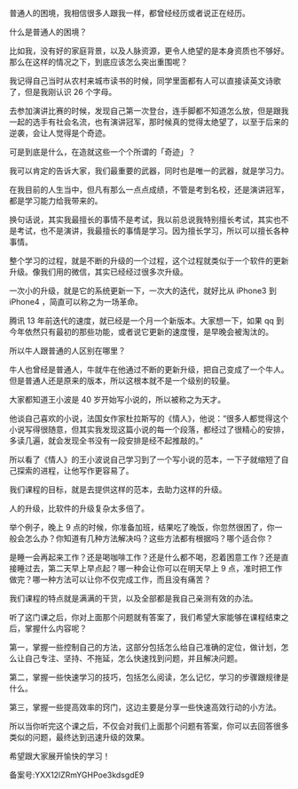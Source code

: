 普通人的困境，我相信很多人跟我一样，都曾经经历或者说正在经历。

什么是普通人的困境？ 

比如我，没有好的家庭背景，以及人脉资源，更令人绝望的是本身资质也不够好。那么在这样的情况之下，到底应该怎么突出重围呢？ 

我记得自己当时从农村来城市读书的时候，同学里面都有人可以直接读英文诗歌了，但是我刚认识 26 个字母。

去参加演讲比赛的时候，发现自己第一次登台，连手脚都不知道怎么放，但是跟我一起的选手有社会名流，也有演讲冠军，那时候真的觉得太绝望了，以至于后来的逆袭，会让人觉得是个奇迹。

可是到底是什么，在造就这些一个个所谓的「奇迹」？

我可以肯定的告诉大家，我们最重要的武器，同时也是唯一的武器，就是学习力。

在我目前的人生当中，但凡有那么一点点成绩，不管是考到名校，还是演讲冠军，都是学习能力给我带来的。 

换句话说，其实我最擅长的事情不是考试，我以前总说我特别擅长考试，其实也不是考试，也不是演讲，我最擅长的事情是学习。因为擅长学习，所以可以擅长各种事情。

整个学习的过程，就是不断的升级的一个过程，这个过程就类似于一个软件的更新升级。像我们用的微信，其实已经经过很多次升级。

一次小的升级，就是它的系统更新一下，一次大的迭代，就好比从 iPhone3 到 iPhone4 ，简直可以称之为一场革命。

腾讯 13 年前迭代的速度，就已经是一个月一个新版本。大家想一下，如果 qq 到今年依然只有最初的那些功能，或者说它更新的速度慢，是早晚会被淘汰的。

所以牛人跟普通的人区别在哪里？

牛人也曾经是普通人，牛就牛在他通过不断的更新升级，把自己变成了一个牛人。但是普通人还是原来的版本，所以这根本就不是一个级别的较量。

大家都知道王小波是 40 岁开始写小说的，所以被称之为天才。

他谈自己喜欢的小说，法国女作家杜拉斯写的《情人》，他说：“很多人都觉得这个小说写得很随意，但其实我发现这篇小说的每一个段落，都经过了很精心的安排，多读几遍，就会发现全书没有一段安排是经不起推敲的。”

所以看了《情人》的王小波说自己学习到了一个写小说的范本，一下子就缩短了自己探索的进程，让他写作更容易了。

我们课程的目标，就是去提供这样的范本，去助力这样的升级。

人的升级，比软件的升级复杂太多倍了。

举个例子，晚上 9 点的时候，你准备加班，结果吃了晚饭，你忽然很困了，你一般会怎么办？你知道有几种方法解决吗？这些方法都有根据吗？哪个适合你？

是睡一会再起来工作？还是喝咖啡工作？还是什么都不喝，忍着困意工作？还是直接睡过去，第二天早上早点起？哪一种会让你可以在明天早上 9 点，准时把工作做完？哪一种方法可以让你不仅完成工作，而且没有痛苦？

我们课程的特点就是满满的干货，以及全部都是我自己亲测有效的办法。

听了这门课之后，你对上面那个问题就有答案了，我们希望大家能够在课程结束之后，掌握什么内容呢？

第一，掌握一些控制自己的方法，这部分包括怎么给自己准确的定位，做计划，怎么让自己专注、坚持、不拖延，怎么快速找到问题，并且解决问题。

第二，掌握一些快速学习的技巧，包括怎么阅读，怎么记忆，学习的步骤跟规律是什么。

第三，掌握一些提高效率的窍门，这边主要是分享一些快速高效行动的小方法。 

所以当你听完这个课之后，不仅会对我们上面那个问题有答案，你可以去回答很多类似的问题，最终达到迅速升级的效果。

希望跟大家展开愉快的学习！

备案号:YXX12lZRmYGHPoe3kdsgdE9